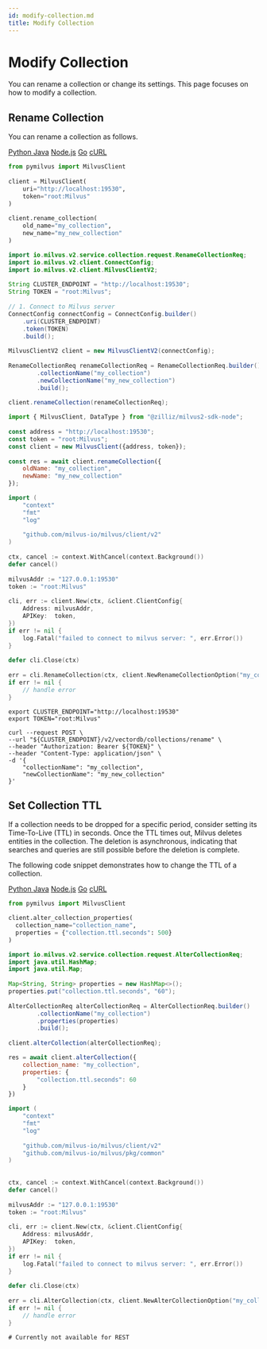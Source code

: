 ```yaml
---
id: modify-collection.md
title: Modify Collection​
---
```


# Modify Collection​

You can rename a collection or change its settings. This page focuses on how to modify a collection.​

## Rename Collection​

You can rename a collection as follows.​

<div class="multipleCode">
  <a href="#python">Python </a>
  <a href="#java">Java</a>
  <a href="#javascript">Node.js</a>
  <a href="#go">Go</a>
  <a href="#curl">cURL</a>
</div>

```python
from pymilvus import MilvusClient​
​
client = MilvusClient(​
    uri="http://localhost:19530",​
    token="root:Milvus"​
)​
​
client.rename_collection(​
    old_name="my_collection",​
    new_name="my_new_collection"​
)​

```

```java
import io.milvus.v2.service.collection.request.RenameCollectionReq;​
import io.milvus.v2.client.ConnectConfig;​
import io.milvus.v2.client.MilvusClientV2;​
​
String CLUSTER_ENDPOINT = "http://localhost:19530";​
String TOKEN = "root:Milvus";​
​
// 1. Connect to Milvus server​
ConnectConfig connectConfig = ConnectConfig.builder()​
    .uri(CLUSTER_ENDPOINT)​
    .token(TOKEN)​
    .build();​
    ​
MilvusClientV2 client = new MilvusClientV2(connectConfig);​
​
RenameCollectionReq renameCollectionReq = RenameCollectionReq.builder()​
        .collectionName("my_collection")​
        .newCollectionName("my_new_collection")​
        .build();​
​
client.renameCollection(renameCollectionReq);​

```

```javascript
import { MilvusClient, DataType } from "@zilliz/milvus2-sdk-node";​
​
const address = "http://localhost:19530";​
const token = "root:Milvus";​
const client = new MilvusClient({address, token});​
​
const res = await client.renameCollection({​
    oldName: "my_collection",​
    newName: "my_new_collection"​
});​

```

```go
import (​
    "context"​
    "fmt"​
    "log"​
​
    "github.com/milvus-io/milvus/client/v2"​
)​
​
ctx, cancel := context.WithCancel(context.Background())​
defer cancel()​
​
milvusAddr := "127.0.0.1:19530"​
token := "root:Milvus"​
​
cli, err := client.New(ctx, &client.ClientConfig{​
    Address: milvusAddr,​
    APIKey:  token,​
})​
if err != nil {​
    log.Fatal("failed to connect to milvus server: ", err.Error())​
}​
​
defer cli.Close(ctx)​
​
err = cli.RenameCollection(ctx, client.NewRenameCollectionOption("my_collection", "my_new_collection"))​
if err != nil {​
    // handle error​
}​

```

```curl
export CLUSTER_ENDPOINT="http://localhost:19530"​
export TOKEN="root:Milvus"​
​
curl --request POST \​
--url "${CLUSTER_ENDPOINT}/v2/vectordb/collections/rename" \​
--header "Authorization: Bearer ${TOKEN}" \​
--header "Content-Type: application/json" \​
-d '{​
    "collectionName": "my_collection",​
    "newCollectionName": "my_new_collection"​
}'​

```

## Set Collection TTL​

If a collection needs to be dropped for a specific period, consider setting its Time-To-Live (TTL) in seconds. Once the TTL times out, Milvus deletes entities in the collection. The deletion is asynchronous, indicating that searches and queries are still possible before the deletion is complete.​

The following code snippet demonstrates how to change the TTL of a collection.​

<div class="multipleCode">
  <a href="#python">Python </a>
  <a href="#java">Java</a>
  <a href="#javascript">Node.js</a>
  <a href="#go">Go</a>
  <a href="#curl">cURL</a>
</div>

```python
from pymilvus import MilvusClient

client.alter_collection_properties(
  collection_name="collection_name",
  properties = {"collection.ttl.seconds": 500}
)
```

```java
import io.milvus.v2.service.collection.request.AlterCollectionReq;​
import java.util.HashMap;​
import java.util.Map;​
​
Map<String, String> properties = new HashMap<>();​
properties.put("collection.ttl.seconds", "60");​
​
AlterCollectionReq alterCollectionReq = AlterCollectionReq.builder()​
        .collectionName("my_collection")​
        .properties(properties)​
        .build();​
​
client.alterCollection(alterCollectionReq);​

```

```javascript
res = await client.alterCollection({​
    collection_name: "my_collection",​
    properties: {​
        "collection.ttl.seconds": 60​
    }​
})​

```

```go
import (​
    "context"​
    "fmt"​
    "log"​
​
    "github.com/milvus-io/milvus/client/v2"​
    "github.com/milvus-io/milvus/pkg/common"​
)​
​
​
ctx, cancel := context.WithCancel(context.Background())​
defer cancel()​
​
milvusAddr := "127.0.0.1:19530"​
token := "root:Milvus"​
​
cli, err := client.New(ctx, &client.ClientConfig{​
    Address: milvusAddr,​
    APIKey:  token,​
})​
if err != nil {​
    log.Fatal("failed to connect to milvus server: ", err.Error())​
}​
​
defer cli.Close(ctx)​
​
err = cli.AlterCollection(ctx, client.NewAlterCollectionOption("my_collection").WithProperty(common.CollectionTTLConfigKey, 60))​
if err != nil {​
    // handle error​
}​

```

```curl
# Currently not available for REST

```
